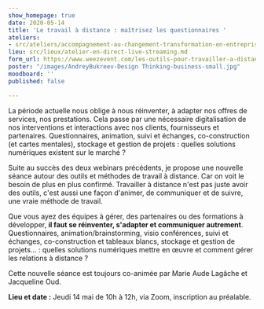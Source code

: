 ```yaml
---
show_homepage: true
date: 2020-05-14
title: 'Le travail à distance : maîtrisez les questionnaires '
ateliers:
- src/ateliers/accompagnement-au-changement-transformation-en-entreprises.md
lieu: src/lieux/atelier-en-direct-live-streaming.md
form_url: https://www.weezevent.com/les-outils-pour-travailler-a-distance
poster: "/images/AndreyBukreev-Design Thinking-business-small.jpg"
moodboard: ''
published: false

---
```

La période actuelle nous oblige à nous réinventer, à adapter nos offres de services, nos prestations. Cela passe par une nécessaire digitalisation de nos interventions et interactions avec nos clients, fournisseurs et partenaires. Questionnaires, animation, suivi et échanges, co-construction (et cartes mentales), stockage et gestion de projets : quelles solutions numériques existent sur le marché ?

Suite au succès des deux webinars précédents, je propose une nouvelle séance autour des outils et méthodes de travail à distance. Car on voit le besoin de plus en plus confirmé. Travailler à distance n'est pas juste avoir des outils, c'est aussi une façon d'animer, de communiquer et de suivre, une vraie méthode de travail.

Que vous ayez des équipes à gérer, des partenaires ou des formations à développer, **il faut se réinventer, s'adapter et communiquer autrement**. Questionnaires, animation/brainstorming, visio conférences, suivi et échanges, co-construction et tableaux blancs, stockage et gestion de projets... : quelles solutions numériques mettre en œuvre et comment gérer les relations à distance ?

Cette nouvelle séance est toujours co-animée par Marie Aude Lagâche et Jacqueline Oud.

**Lieu et date :**  Jeudi 14 mai de 10h à 12h, via Zoom, inscription au préalable.